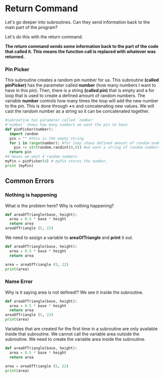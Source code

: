 # Return Command
Let's go deeper into subroutines. Can they send information back to the main part of the program?

Let's do this with the return command.

**The return command sends some information back to the part of the code that called it. This means the function call is replaced with whatever was returned.**

### Pin Picker
This subroutine creates a random pin number for us. This subroutine **(called pinPicker)** has the parameter called **number** (how many numbers I want to have in this pin). Then, there is a string **(called pin)** that is empty and a for loop that is used to create a defined amount of random numbers. The variable **number** controls how many times the loop will add the new number to the pin. This is done through **+=** and concatenating new values. We will cast the random number as a string so it can be concatenated together.

```py
#subroutine has parameter called `number`
#`number` shows how many numbers we want the pin to have
def pinPicker(number):
  import random
  pin = "" #this is the empty string
  for i in range(number): #for loop shows defined amount of random numbers
    pin += str(random.randint(0,9)) #we want a string of random numbers between 0-9
  return pin
#4 means we want 4 random numbers
myPin = pinPicker(4) # myPin stores the number. 
print (myPin)
```

## Common Errors
### Nothing is happening
 What is the problem here? Why is nothing happening?
```py
def areaOfTriangle(base, height):
  area = 0.5 * base * height
  return area
areaOfTriangle (5, 22)
```
We need to assign a variable to **areaOfTriangle** and **print** it out.
```py
def areaOfTriangle(base, height):
  area = 0.5 * base * height
  return area

area = areaOfTriangle (5, 22)
print(area)
```

### Name Error
Why is it saying area is not defined!? We see it inside the subroutine.
```py
def areaOfTriangle(base, height):
  area = 0.5 * base * height
  return area
areaOfTriangle (5, 22)
print(area)
```
Variables that are created for the first time in a subroutine are only available inside that subroutine.
We cannot call the variable area outside the subroutine.
We need to create the variable area inside the subroutine.
```py
def areaOfTriangle(base, height):
  area = 0.5 * base * height
  return area

area = areaOfTriangle (5, 22)
print(area)
```